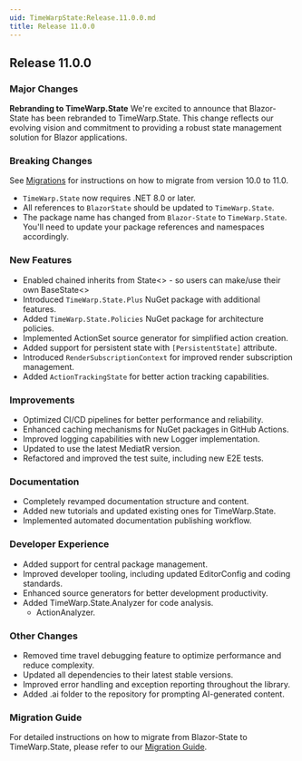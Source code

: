 ```yaml
---
uid: TimeWarpState:Release.11.0.0.md
title: Release 11.0.0
---
```


## Release 11.0.0

### Major Changes

**Rebranding to TimeWarp.State**
We're excited to announce that Blazor-State has been rebranded to TimeWarp.State. 
This change reflects our evolving vision and commitment to providing a robust state management solution for Blazor applications.

### Breaking Changes

See [Migrations](xref:BlazorState:Migration10-11.md) for instructions on how to migrate from version 10.0 to 11.0.

- `TimeWarp.State` now requires .NET 8.0 or later. 
- All references to `BlazorState` should be updated to `TimeWarp.State`.
- The package name has changed from `Blazor-State` to `TimeWarp.State`.
  You'll need to update your package references and namespaces accordingly.

### New Features

- Enabled chained inherits from State<> - so users can make/use their own BaseState<>
- Introduced `TimeWarp.State.Plus` NuGet package with additional features.
- Added `TimeWarp.State.Policies` NuGet package for architecture policies.
- Implemented ActionSet source generator for simplified action creation.
- Added support for persistent state with `[PersistentState]` attribute.
- Introduced `RenderSubscriptionContext` for improved render subscription management.
- Added `ActionTrackingState` for better action tracking capabilities.

### Improvements

- Optimized CI/CD pipelines for better performance and reliability.
- Enhanced caching mechanisms for NuGet packages in GitHub Actions.
- Improved logging capabilities with new Logger implementation.
- Updated to use the latest MediatR version.
- Refactored and improved the test suite, including new E2E tests.

### Documentation

- Completely revamped documentation structure and content.
- Added new tutorials and updated existing ones for TimeWarp.State.
- Implemented automated documentation publishing workflow.

### Developer Experience

- Added support for central package management.
- Improved developer tooling, including updated EditorConfig and coding standards.
- Enhanced source generators for better development productivity.
- Added TimeWarp.State.Analyzer for code analysis.
  - ActionAnalyzer.

### Other Changes

- Removed time travel debugging feature to optimize performance and reduce complexity.
- Updated all dependencies to their latest stable versions.
- Improved error handling and exception reporting throughout the library.
- Added .ai folder to the repository for prompting AI-generated content.

### Migration Guide

For detailed instructions on how to migrate from Blazor-State to TimeWarp.State, please refer to our [Migration Guide](xref:BlazorState:Migration10-11.md).
